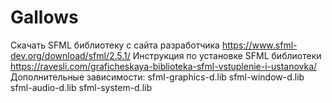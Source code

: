 # Gallows
Скачать SFML библиотеку с сайта разработчика https://www.sfml-dev.org/download/sfml/2.5.1/ 
Инструкция по установке SFML библиотеки https://ravesli.com/graficheskaya-biblioteka-sfml-vstuplenie-i-ustanovka/
Дополнительные зависимости:
sfml-graphics-d.lib
sfml-window-d.lib
sfml-audio-d.lib
sfml-system-d.lib
